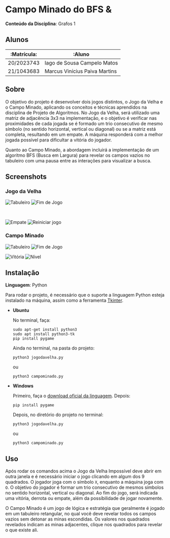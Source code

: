 # Campo Minado do BFS &

<!-- **Número da Lista**: X<br> -->

**Conteúdo da Disciplina**: Grafos 1<br>

## Alunos

| :Matrícula: | :Aluno                        |
| ----------- | ----------------------------- |
| 20/2023743  | Iago de Sousa Campelo Matos   |
| 21/1043683  | Marcus Vinícius Paiva Martins |

## Sobre

O objetivo do projeto é desenvolver dois jogos distintos, o Jogo da Velha e o Campo Minado, aplicando os conceitos e técnicas aprendidos na disciplina de Projeto de Algoritmos. No Jogo da Velha, será utilizado uma matriz de adjacência 3x3 na implementação, e o objetivo é verificar nas proximidades de cada jogada se é formado um trio consecutivo de mesmo símbolo (no sentido horizontal, vertical ou diagonal) ou se a matriz está completa, resultando em um empate. A máquina responderá com a melhor jogada possível para dificultar a vitória do jogador.

Quanto ao Campo Minado, a abordagem incluirá a implementação de um algoritmo BFS (Busca em Largura) para revelar os campos vazios no tabuleiro com uma pausa entre as interações para visualizar a busca.

## Screenshots

### Jogo da Velha

<span>![Tabuleiro](./assets/jogodavelha_cleanboard.png) ![Fim de Jogo](./assets/jogodavelha_gameover.png)</span>

</br>

<span>![Empate](./assets/jogodavelha_draw.png) ![Reiniciar jogo](./assets/jogodavelha_resetgame.png)</span>

### Campo Minado

<span>![Tabuleiro](./assets/campominado_board.png) ![Fim de Jogo](./assets/campominado_gameover.png)</span>

<span>![Vitória](./assets/campominado_victory.png) ![Nível](./assets/campominado_level.png)</span>

## Instalação

**Linguagem**: Python<br>

Para rodar o projeto, é necessário que o suporte a linguagem Python esteja instalado na máquina, assim como a ferramenta [Tkinter](https://docs.python.org/pt-br/3/library/tkinter.html).

- **Ubuntu**

  No terminal, faça:

  ```Plain Text
  sudo apt-get install python3
  sudo apt install python3-tk
  pip install pygame
  ```

  Ainda no terminal, na pasta do projeto:

  ```Plain Text
  python3 jogodavelha.py
  ```

  ou

  ```Plain Text
  python3 campominado.py
  ```

- **Windows**

  Primeiro, faça o [download oficial da linguagem](https://www.python.org/downloads/). Depois:

  ```Plain Text
  pip install pygame
  ```

  Depois, no diretório do projeto no terminal:

  ```Plain Text
  python3 jogodavelha.py
  ```

  ou

  ```Plain Text
  python3 campominado.py
  ```

## Uso

Após rodar os comandos acima o Jogo da Velha Impossível deve abrir em outra janela e é necessário iniciar o jogo clicando em algum dos 9 quadrados. O jogador joga com o símbolo `X`, enquanto a máquina joga com `O`. O objetivo do jogador é formar um trio consecutivo de mesmos símbolos no sentido horizontal, vertical ou diagonal. Ao fim do jogo, será indicada uma vitória, derrota ou empate, além da possíbilidade de jogar novamente.

O Campo Minado é um jogo de lógica e estratégia que geralmente é jogado em um tabuleiro retangular, no qual você deve revelar todos os campos vazios sem detonar as minas escondidas. Os valores nos quadrados revelados indicam as minas adjacentes, clique nos quadrados para revelar o que existe ali.
